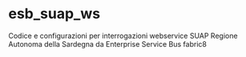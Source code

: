 # esb_suap_ws
Codice e configurazioni per interrogazioni webservice SUAP Regione Autonoma della Sardegna da Enterprise Service Bus fabric8

